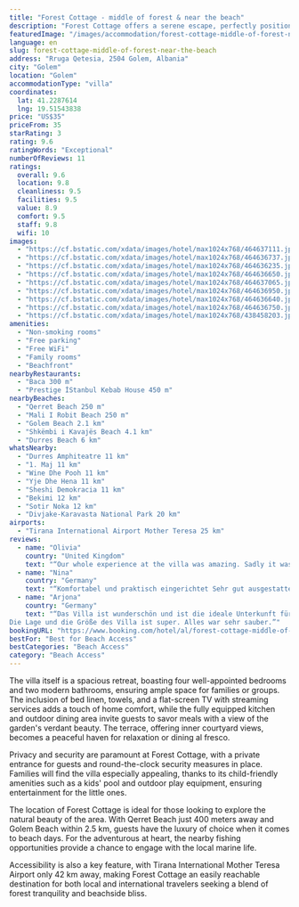 ```yaml
---
title: "Forest Cottage - middle of forest & near the beach"
description: "Forest Cottage offers a serene escape, perfectly positioned in the heart of a lush forest and just a stone's throw from the beach, in the tranquil town of Golem."
featuredImage: "/images/accommodation/forest-cottage-middle-of-forest-near-the-beach-464637111.jpg"
language: en
slug: forest-cottage-middle-of-forest-near-the-beach
address: "Rruga Qetesia, 2504 Golem, Albania"
city: "Golem"
location: "Golem"
accommodationType: "villa"
coordinates:
  lat: 41.2287614
  lng: 19.51543838
price: "US$35"
priceFrom: 35
starRating: 3
rating: 9.6
ratingWords: "Exceptional"
numberOfReviews: 11
ratings:
  overall: 9.6
  location: 9.8
  cleanliness: 9.5
  facilities: 9.5
  value: 8.9
  comfort: 9.5
  staff: 9.8
  wifi: 10
images:
  - "https://cf.bstatic.com/xdata/images/hotel/max1024x768/464637111.jpg?k=930a49299c7c8739a510c57bdc934445918ed1dae218afe64a71569882cdeddb&o=&hp=1"
  - "https://cf.bstatic.com/xdata/images/hotel/max1024x768/464636737.jpg?k=52c608891136f9fef03e56b970df6f1563517132a0657fa2c31fb844634dd15f&o=&hp=1"
  - "https://cf.bstatic.com/xdata/images/hotel/max1024x768/464636235.jpg?k=5a1c9b60d613062edbf2f783d76da008234f503c45469b64d6ed3bac237179be&o=&hp=1"
  - "https://cf.bstatic.com/xdata/images/hotel/max1024x768/464636650.jpg?k=ee818b2674320959770ce9a579a2dc19919a9879fb26688930e1525aba5632ce&o=&hp=1"
  - "https://cf.bstatic.com/xdata/images/hotel/max1024x768/464637065.jpg?k=95480c3fe333ee8376d72bcd5ed3af24a37dbe729ab1bcebe93127bb7c24dd6d&o=&hp=1"
  - "https://cf.bstatic.com/xdata/images/hotel/max1024x768/464636950.jpg?k=24a437f1c92ac57d12f8c50e9f0f2ab520a4ba43dd9dfe63c5a5042088515733&o=&hp=1"
  - "https://cf.bstatic.com/xdata/images/hotel/max1024x768/464636640.jpg?k=411fc3875bfe73c8a3bec2cc77fc1bb085e9a49575415265c389fe65381da94e&o=&hp=1"
  - "https://cf.bstatic.com/xdata/images/hotel/max1024x768/464636750.jpg?k=4c78da3607ef9c53c4d4095782f0efdcc487bb92b490b1068b999756e39b5e8e&o=&hp=1"
  - "https://cf.bstatic.com/xdata/images/hotel/max1024x768/438458203.jpg?k=49102fce2b4bb263f7b1cf84180d9a3cb411fa6012e819bf4b2fa3b01b5028bd&o=&hp=1"
amenities:
  - "Non-smoking rooms"
  - "Free parking"
  - "Free WiFi"
  - "Family rooms"
  - "Beachfront"
nearbyRestaurants:
  - "Baca 300 m"
  - "Prestige İStanbul Kebab House 450 m"
nearbyBeaches:
  - "Qerret Beach 250 m"
  - "Mali I Robit Beach 250 m"
  - "Golem Beach 2.1 km"
  - "Shkëmbi i Kavajës Beach 4.1 km"
  - "Durres Beach 6 km"
whatsNearby:
  - "Durres Amphiteatre 11 km"
  - "1. Maj 11 km"
  - "Wine Dhe Pooh 11 km"
  - "Yje Dhe Hena 11 km"
  - "Sheshi Demokracia 11 km"
  - "Bekimi 12 km"
  - "Sotir Noka 12 km"
  - "Divjake-Karavasta National Park 20 km"
airports:
  - "Tirana International Airport Mother Teresa 25 km"
reviews:
  - name: "Olivia"
    country: "United Kingdom"
    text: "“Our whole experience at the villa was amazing. Sadly it was a short stay, but we absolutely loved the location of it. It was 1 minute walking distance to the lovely clean beach, very quiet and peaceful. The host was super friendly, always...”"
  - name: "Nina"
    country: "Germany"
    text: "“Komfortabel und praktisch eingerichtet Sehr gut ausgestattet Die tollsten Gastgeber der Welt, wir wurden mit unglaublich leckeren Gastgeber-Geschenken verwöhnt Hilfsbereiter und zuvorkommender Wachmann, der immer gute Laune verbreitet Lage...”"
  - name: "Arjona"
    country: "Germany"
    text: "“Das Villa ist wunderschön und ist die ideale Unterkunft für ein Paar, das einige Tage des Friedens und der Ruhe genießen möchte.
Die Lage und die Größe des Villa ist super. Alles war sehr sauber.”"
bookingURL: "https://www.booking.com/hotel/al/forest-cottage-middle-of-forest-amp-near-the-beach.en-gb.html?aid=8035640"
bestFor: "Best for Beach Access"
bestCategories: "Beach Access"
category: "Beach Access"
---
```


The villa itself is a spacious retreat, boasting four well-appointed bedrooms and two modern bathrooms, ensuring ample space for families or groups. The inclusion of bed linen, towels, and a flat-screen TV with streaming services adds a touch of home comfort, while the fully equipped kitchen and outdoor dining area invite guests to savor meals with a view of the garden's verdant beauty. The terrace, offering inner courtyard views, becomes a peaceful haven for relaxation or dining al fresco.

Privacy and security are paramount at Forest Cottage, with a private entrance for guests and round-the-clock security measures in place. Families will find the villa especially appealing, thanks to its child-friendly amenities such as a kids' pool and outdoor play equipment, ensuring entertainment for the little ones.

The location of Forest Cottage is ideal for those looking to explore the natural beauty of the area. With Qerret Beach just 400 meters away and Golem Beach within 2.5 km, guests have the luxury of choice when it comes to beach days. For the adventurous at heart, the nearby fishing opportunities provide a chance to engage with the local marine life.

Accessibility is also a key feature, with Tirana International Mother Teresa Airport only 42 km away, making Forest Cottage an easily reachable destination for both local and international travelers seeking a blend of forest tranquility and beachside bliss.